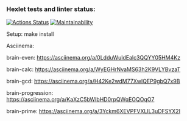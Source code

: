 ### Hexlet tests and linter status:

[![Actions Status](https://github.com/vikariabova/qa-auto-engineer-javascript-project-44/actions/workflows/hexlet-check.yml/badge.svg)](https://github.com/vikariabova/qa-auto-engineer-javascript-project-44/actions)
[![Maintainability](https://api.codeclimate.com/v1/badges/f0e64237f43d31f19da6/maintainability)](https://codeclimate.com/github/vikariabova/qa-auto-engineer-javascript-project-44/maintainability)

Setup:
make install

Asciinema:

brain-even:
https://asciinema.org/a/0LdduWuldEalc3QQYY05HM4Kz

brain-calc:
https://asciinema.org/a/WyEGHrNvaMS63h2K9VLYBvzaT

brain-gcd:
https://asciinema.org/a/H42Ke2wdM77XwIQEP9gbQ7x9B

brain-progression:
https://asciinema.org/a/KaXzC5bWIbHD0rpQWqEOQOqO7

brain-prime:
https://asciinema.org/a/3Yckm6XEVPFVXLIL3uDFSYX2I
